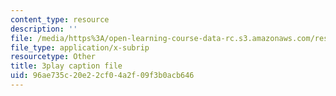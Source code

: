 ```yaml
---
content_type: resource
description: ''
file: /media/https%3A/open-learning-course-data-rc.s3.amazonaws.com/res-9-003-brains-minds-and-machines-summer-course-summer-2015/96ae735c20e22cf04a2f09f3b0acb646_zAx-EEelmLc.srt
file_type: application/x-subrip
resourcetype: Other
title: 3play caption file
uid: 96ae735c-20e2-2cf0-4a2f-09f3b0acb646
---
```

